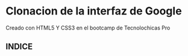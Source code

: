 # Clonacion de la interfaz de Google
Creado con HTML5 Y CSS3 en el bootcamp de Tecnolochicas Pro

## INDICE

